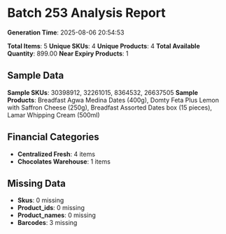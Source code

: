 # Batch 253 Analysis Report

**Generation Time**: 2025-08-06 20:54:53

**Total Items**: 5
**Unique SKUs**: 4
**Unique Products**: 4
**Total Available Quantity**: 899.00
**Near Expiry Products**: 1

## Sample Data
**Sample SKUs**: 30398912, 32261015, 8364532, 26637505
**Sample Products**: Breadfast Agwa Medina Dates (400g), Domty Feta Plus Lemon with Saffron Cheese (250g), Breadfast Assorted Dates box (15 pieces), Lamar Whipping Cream (500ml)

## Financial Categories
- **Centralized Fresh**: 4 items
- **Chocolates Warehouse**: 1 items

## Missing Data
- **Skus**: 0 missing
- **Product_ids**: 0 missing
- **Product_names**: 0 missing
- **Barcodes**: 3 missing
